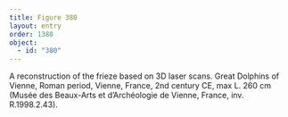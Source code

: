 ```yaml
---
title: Figure 380
layout: entry
order: 1380
object:
  - id: "380"
---
```


A reconstruction of the frieze based on 3D laser scans. Great Dolphins of Vienne, Roman period, Vienne, France, 2nd century CE, max L. 260 cm (Musée des Beaux-Arts et d’Archéologie de Vienne, France, inv. R.1998.2.43).
